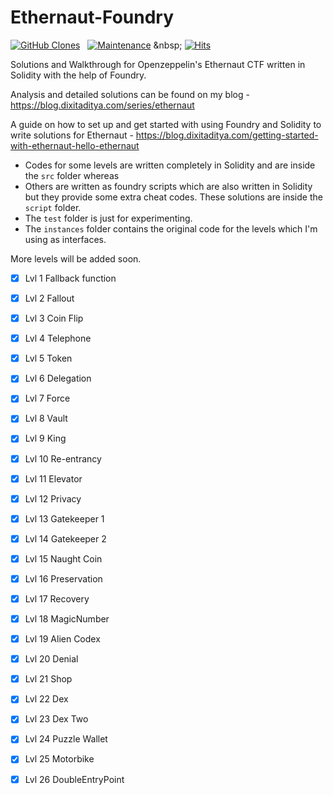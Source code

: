 # Ethernaut-Foundry

[![GitHub Clones](https://img.shields.io/badge/dynamic/json?color=success&label=Clone&query=count&url=https://gist.githubusercontent.com/az0mb13/e12cd243b128cacebb80bdf920e61de1/raw/clone.json&logo=github)](https://github.com/az0mb13/ethernaut-foundry)
&nbsp;
[![Maintenance](https://img.shields.io/badge/Maintained-yes-green.svg)]([https://github.com/az0mb13/ethernaut-foundry/graphs/commit-activity](https://github.com/az0mb13/ethernaut-foundry/graphs/commit-activity))
&nbsp;
[![Hits](https://hits.seeyoufarm.com/api/count/incr/badge.svg?url=https%3A%2F%2Fgithub.com%2Faz0mb13%2Fethernaut-foundry&count_bg=%238DBB06&title_bg=%23555555&icon=codeigniter.svg&icon_color=%23E7E7E7&title=Views&edge_flat=false)]([[https://github.com/az0mb13/ethernaut-foundry](https://github.com/az0mb13/ethernaut-foundry)](https://github.com/az0mb13/ethernaut-foundry))

Solutions and Walkthrough for Openzeppelin's Ethernaut CTF written in Solidity with the help of Foundry.

Analysis and detailed solutions can be found on my blog - https://blog.dixitaditya.com/series/ethernaut

A guide on how to set up and get started with using Foundry and Solidity to write solutions for Ethernaut - https://blog.dixitaditya.com/getting-started-with-ethernaut-hello-ethernaut

* Codes for some levels are written completely in Solidity and are inside the `src` folder whereas 
* Others are written as foundry scripts which are also written in Solidity but they provide some extra cheat codes. These solutions are inside the `script` folder. 
* The `test` folder is just for experimenting. 
* The `instances` folder contains the original code for the levels which I'm using as interfaces. 

More levels will be added soon. 
- [x] Lvl 1 Fallback function
- [x] Lvl 2 Fallout
- [x] Lvl 3 Coin Flip
- [x] Lvl 4 Telephone
- [x] Lvl 5 Token
- [x] Lvl 6 Delegation
- [x] Lvl 7 Force
- [x] Lvl 8 Vault
- [x] Lvl 9 King
- [x] Lvl 10 Re-entrancy
- [x] Lvl 11 Elevator
- [x] Lvl 12 Privacy
- [x] Lvl 13 Gatekeeper 1
- [x] Lvl 14 Gatekeeper 2
- [x] Lvl 15 Naught Coin
- [x] Lvl 16 Preservation
- [x] Lvl 17 Recovery
- [x] Lvl 18 MagicNumber
- [x] Lvl 19 Alien Codex
- [x] Lvl 20 Denial
- [x] Lvl 21 Shop
- [x] Lvl 22 Dex
- [x] Lvl 23 Dex Two
- [x] Lvl 24 Puzzle Wallet
- [x] Lvl 25 Motorbike
- [x] Lvl 26 DoubleEntryPoint

